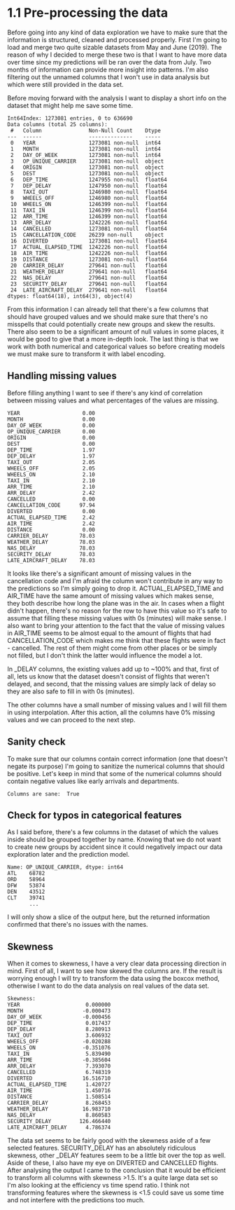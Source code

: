 # 1.1 Pre-processing the data
Before going into any kind of data exploration we have to make sure that the information is structured, cleaned and processed properly. First I'm going to load and merge two quite sizable datasets from May and June (2019). The reason of why I decided to merge these two is that I want to have more data over time since my predictions will be ran over the data from July. Two months of information can provide more insight into patterns. I'm also filtering out the unnamed columns that I won't use in data analysis but which were still provided in the data set.

Before moving forward with the analysis I want to display a short info on the dataset that might help me save some time.

```
Int64Index: 1273081 entries, 0 to 636690
Data columns (total 25 columns):
 #   Column               Non-Null Count    Dtype  
---  ------               --------------    -----  
 0   YEAR                 1273081 non-null  int64  
 1   MONTH                1273081 non-null  int64  
 2   DAY_OF_WEEK          1273081 non-null  int64  
 3   OP_UNIQUE_CARRIER    1273081 non-null  object 
 4   ORIGIN               1273081 non-null  object 
 5   DEST                 1273081 non-null  object 
 6   DEP_TIME             1247955 non-null  float64
 7   DEP_DELAY            1247950 non-null  float64
 8   TAXI_OUT             1246980 non-null  float64
 9   WHEELS_OFF           1246980 non-null  float64
 10  WHEELS_ON            1246399 non-null  float64
 11  TAXI_IN              1246399 non-null  float64
 12  ARR_TIME             1246399 non-null  float64
 13  ARR_DELAY            1242226 non-null  float64
 14  CANCELLED            1273081 non-null  float64
 15  CANCELLATION_CODE    26239 non-null    object 
 16  DIVERTED             1273081 non-null  float64
 17  ACTUAL_ELAPSED_TIME  1242226 non-null  float64
 18  AIR_TIME             1242226 non-null  float64
 19  DISTANCE             1273081 non-null  float64
 20  CARRIER_DELAY        279641 non-null   float64
 21  WEATHER_DELAY        279641 non-null   float64
 22  NAS_DELAY            279641 non-null   float64
 23  SECURITY_DELAY       279641 non-null   float64
 24  LATE_AIRCRAFT_DELAY  279641 non-null   float64
dtypes: float64(18), int64(3), object(4)
```

From this information I can already tell that there's a few columns that should have grouped values and we should make sure that there's no misspells that could potentially create new groups and skew the results. There also seem to be a significant amount of null values in some places, it would be good to give that a more in-depth look. The last thing is that we work with both numerical and categorical values so before creating models we must make sure to transform it with label encoding.

## Handling missing values

Before filling anything I want to see if there's any kind of correlation between missing values and what percentages of the values are missing.

```
YEAR                    0.00
MONTH                   0.00
DAY_OF_WEEK             0.00
OP_UNIQUE_CARRIER       0.00
ORIGIN                  0.00
DEST                    0.00
DEP_TIME                1.97
DEP_DELAY               1.97
TAXI_OUT                2.05
WHEELS_OFF              2.05
WHEELS_ON               2.10
TAXI_IN                 2.10
ARR_TIME                2.10
ARR_DELAY               2.42
CANCELLED               0.00
CANCELLATION_CODE      97.94
DIVERTED                0.00
ACTUAL_ELAPSED_TIME     2.42
AIR_TIME                2.42
DISTANCE                0.00
CARRIER_DELAY          78.03
WEATHER_DELAY          78.03
NAS_DELAY              78.03
SECURITY_DELAY         78.03
LATE_AIRCRAFT_DELAY    78.03
```

It looks like there's a significant amount of missing values in the cancellation code and I'm afraid the column won't contribute in any way to the predictions so I'm simply going to drop it. ACTUAL_ELAPSED_TIME and AIR_TIME have the same amount of missing values which makes sense, they both describe how long the plane was in the air. In cases when a flight didn't happen, there's no reason for the row to have this value so it's safe to assume that filling these missing values with 0s (minutes) will make sense. I also want to bring your attention to the fact that the value of missing values in AIR_TIME seems to be almost equal to the amount of flights that had CANCELLATION_CODE which makes me think that these flights were in fact - cancelled. The rest of them might come from other places or be simply not filled, but I don't think the latter would influence the model a lot.

In _DELAY columns, the existing values add up to ~100% and that, first of all, lets us know that the dataset doesn't consist of flights that weren't delayed, and second, that the missing values are simply lack of delay so they are also safe to fill in with 0s (minutes).

The other columns have a small number of missing values and I will fill them in using interpolation. After this action, all the columns have 0% missing values and we can proceed to the next step.

## Sanity check

To make sure that our columns contain correct information (one that doesn't negate its purpose) I'm going to sanitize the numerical columns that should be positive. Let's keep in mind that some of the numerical columns should contain negative values like early arrivals and departments. 

```
Columns are sane:  True
```



## Check for typos in categorical features

As I said before, there's a few columns in the dataset of which the values inside should be grouped together by name. Knowing that we do not want to create new groups by accident since it could negatively impact our data exploration later and the prediction model.

```
Name: OP_UNIQUE_CARRIER, dtype: int64
ATL    68782
ORD    58964
DFW    53874
DEN    43512
CLT    39741
       ...  
```

I will only show a slice of the output here, but the returned information confirmed that there's no issues with the names.



## Skewness

When it comes to skewness, I have a very clear data processing direction in mind. First of all, I want to see how skewed the columns are. If the result is worrying enough I will try to transform the data using the boxcox method, otherwise I want to do the data analysis on real values of the data set.

```
Skewness:
YEAR                     0.000000
MONTH                   -0.000473
DAY_OF_WEEK             -0.000456
DEP_TIME                 0.017437
DEP_DELAY                8.280913
TAXI_OUT                 3.606932
WHEELS_OFF              -0.020288
WHEELS_ON               -0.351076
TAXI_IN                  5.839490
ARR_TIME                -0.385604
ARR_DELAY                7.393070
CANCELLED                6.748319
DIVERTED                16.516710
ACTUAL_ELAPSED_TIME      1.420727
AIR_TIME                 1.450716
DISTANCE                 1.508514
CARRIER_DELAY            8.268453
WEATHER_DELAY           16.983710
NAS_DELAY                8.860583
SECURITY_DELAY         126.466440
LATE_AIRCRAFT_DELAY      4.786374

```

The data set seems to be fairly good with the skewness aside of a few selected features. SECURITY_DELAY has an absolutely ridiculous skewness, other _DELAY features seem to be a little bit over the top as well. Aside of these, I also have my eye on DIVERTED and CANCELLED flights. After analysing the output I came to the conclusion that it would be efficient to transform all columns with skewness >1.5. It's a quite large data set so I'm also looking at the efficiency vs time spend ratio. I think not transforming features where the skewness is <1.5 could save us some time and not interfere with the predictions too much.